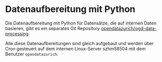 Datenaufbereitung mit Python
============================

Die Datenaufbereitung mit Python für Datensätze, die auf internen Daten basieren, gibt es ein separates Git Repository [opendatazurich/ogd-data-processing](https://github.com/opendatazurich/ogd-data-processing).

Alle diese Datenaufbereitungen sind gleich aufgebaut und werden über Cron gesteuert auf dem internen Linux-Server szhm58504 mit dem Benutzer `opendatazurich`.

